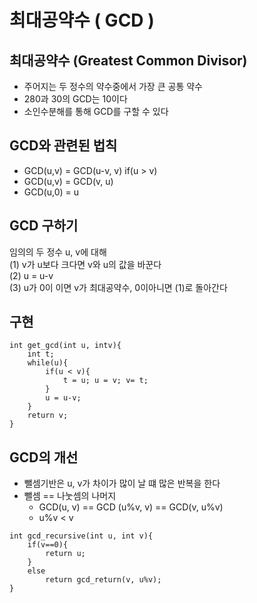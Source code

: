 # 최대공약수 ( GCD )
## 최대공약수 (Greatest Common Divisor)
- 주어지는 두 정수의 약수중에서 가장 큰 공통 약수
- 280과 30의 GCD는 10이다
- 소인수분해를 통해 GCD를 구할 수 있다 

## GCD와 관련된 법칙
- GCD(u,v) = GCD(u-v, v) if(u > v)
- GCD(u,v) = GCD(v, u)
- GCD(u,0) = u

## GCD 구하기
임의의 두 정수 u, v에 대해  
(1) v가 u보다 크다면 v와 u의 값을 바꾼다  
(2) u = u-v  
(3) u가 0이 이면 v가 최대공약수, 0이아니면 (1)로 돌아간다

## 구현
```
int get_gcd(int u, intv){
    int t;
    while(u){
        if(u < v){
            t = u; u = v; v= t;
        }
        u = u-v;
    }
    return v;
}
```

## GCD의 개선
- 뺄셈기반은 u, v가 차이가 많이 날 떄 많은 반복을 한다
- 뺄셈 == 나눗셈의 나머지
    - GCD(u, v) == GCD (u%v, v) == GCD(v, u%v)
    - u%v < v
```
int gcd_recursive(int u, int v){
    if(v==0){
        return u;
    }
    else
        return gcd_return(v, u%v);
}
```


